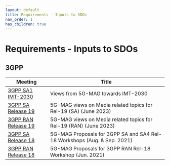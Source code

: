 ```yaml
---
layout: default
title: Requirements - Inputs to SDOs
nav_order: 1
has_children: true
---
```


# Requirements - Inputs to SDOs

## 3GPP
 Meeting | Title  
 -- | --
[3GPP SA1 IMT-2030](https://www.3gpp.org/ftp/workshop/2024-05-08_3GPP_Stage1_IMT2030_UC_WS/Docs/SWS-240007.zip) | Views from 5G-MAG towards IMT-2030
[3GPP SA Release 19](https://www.3gpp.org/ftp/tsg_sa/TSG_SA/Workshops/2023-06-13_Rel-19_WorkShop/Docs/SWS-230009.zip) | 5G-MAG views on Media related topics for Rel-19 (SA) (June 2023)
[3GPP RAN Release 19](https://www.3gpp.org/ftp/TSG_RAN/TSG_RAN/TSGR_AHs/2023_06_RAN_Rel19_WS/Docs/RWS-230367.zip) | 5G-MAG views on Media related topics for Rel-19 (RAN) (June 2023)
[3GPP SA Release 18](https://www.3gpp.org/ftp/tsg_sa/TSG_SA/Workshops/2021-09-09_Rel-18_Workshop/Docs/SP-210617.zip) | 5G-MAG Proposals for 3GPP SA and SA4 Rel-18 Workshops (Aug. & Sep. 2021)
[3GPP RAN Release 18](https://www.3gpp.org/ftp/TSG_RAN/TSG_RAN/TSGR_AHs/2021_06_RAN_Rel18_WS/Docs/RWS-210205.zip) | 5G-MAG Proposals for 3GPP RAN Rel-18 Workshop (Jun. 2021)
